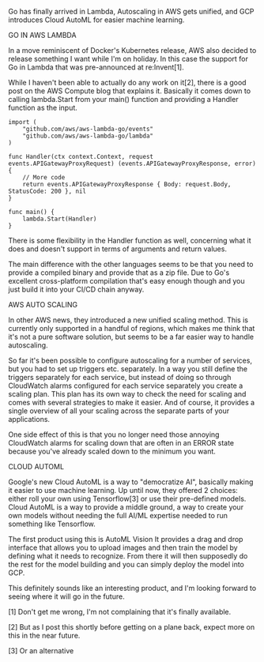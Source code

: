 Go has finally arrived in Lambda, Autoscaling in AWS gets unified, and GCP introduces Cloud AutoML for easier machine learning.



GO IN AWS LAMBDA


In a move reminiscent of Docker's Kubernetes release, AWS also decided to release something I want while I'm on holiday. In this case the support for Go in Lambda that was pre-announced at re:Invent[1].

While I haven't been able to actually do any work on it[2], there is a good post on the AWS Compute blog that explains it. Basically it comes down to calling lambda.Start from your main() function and providing a Handler function as the input.

    import (
        "github.com/aws/aws-lambda-go/events"
        "github.com/aws/aws-lambda-go/lambda"
    )

    func Handler(ctx context.Context, request events.APIGatewayProxyRequest) (events.APIGatewayProxyResponse, error) {
        // More code
        return events.APIGatewayProxyResponse { Body: request.Body, StatusCode: 200 }, nil
    }

    func main() {
        lambda.Start(Handler)
    }

There is some flexibility in the Handler function as well, concerning what it does and doesn't support in terms of arguments and return values.

The main difference with the other languages seems to be that you need to provide a compiled binary and provide that as a zip file. Due to Go's excellent cross-platform compilation that's easy enough though and you just build it into your CI/CD chain anyway.



AWS AUTO SCALING


In other AWS news, they introduced a new unified scaling method. This is currently only supported in a handful of regions, which makes me think that it's not a pure software solution, but seems to be a far easier way to handle autoscaling.

So far it's been possible to configure autoscaling for a number of services, but you had to set up triggers etc. separately. In a way you still define the triggers separately for each service, but instead of doing so through CloudWatch alarms configured for each service separately you create a scaling plan. This plan has its own way to check the need for scaling and comes with several strategies to make it easier. And of course, it provides a single overview of all your scaling across the separate parts of your applications.

One side effect of this is that you no longer need those annoying CloudWatch alarms for scaling down that are often in an ERROR state because you've already scaled down to the minimum you want.



CLOUD AUTOML


Google's new Cloud AutoML is a way to "democratize AI", basically making it easier to use machine learning. Up until now, they offered 2 choices: either roll your own using Tensorflow[3] or use their pre-defined models. Cloud AutoML is a way to provide a middle ground, a way to create your own models without needing the full AI/ML expertise needed to run something like Tensorflow.

The first product using this is AutoML Vision It provides a drag and drop interface that allows you to upload images and then train the model by defining what it needs to recognize. From there it will then supposedly do the rest for the model building and you can simply deploy the model into GCP.

This definitely sounds like an interesting product, and I'm looking forward to seeing where it will go in the future.

[1] Don't get me wrong, I'm not complaining that it's finally available.

[2] But as I post this shortly before getting on a plane back, expect more on this in the near future.

[3] Or an alternative
